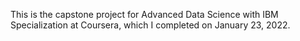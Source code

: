 This is the capstone project for Advanced Data Science with IBM Specialization at Coursera, which I completed on January 23, 2022.
